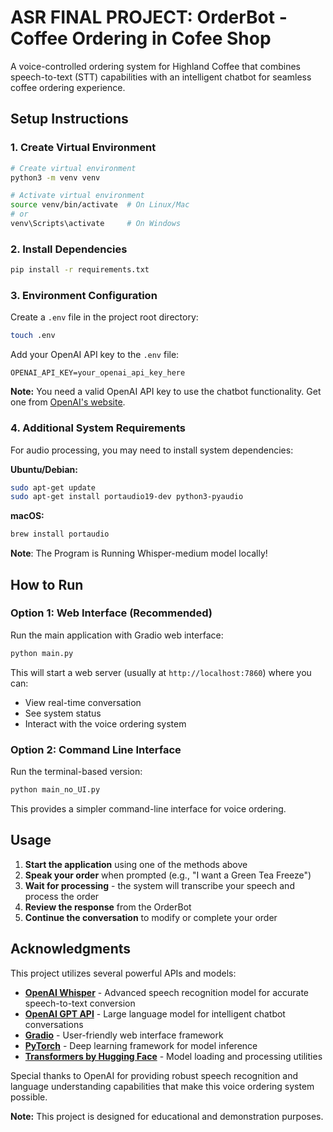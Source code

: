 # ASR FINAL PROJECT: OrderBot - Coffee Ordering in Cofee Shop

A voice-controlled ordering system for Highland Coffee that combines speech-to-text (STT) capabilities with an intelligent chatbot for seamless coffee ordering experience.


## Setup Instructions

### 1. Create Virtual Environment

```bash
# Create virtual environment
python3 -m venv venv

# Activate virtual environment
source venv/bin/activate  # On Linux/Mac
# or
venv\Scripts\activate     # On Windows
```

### 2. Install Dependencies

```bash
pip install -r requirements.txt
```

### 3. Environment Configuration

Create a `.env` file in the project root directory:

```bash
touch .env
```

Add your OpenAI API key to the `.env` file:

```
OPENAI_API_KEY=your_openai_api_key_here
```

**Note:** You need a valid OpenAI API key to use the chatbot functionality. Get one from [OpenAI's website](https://platform.openai.com/api-keys).

### 4. Additional System Requirements

For audio processing, you may need to install system dependencies:

**Ubuntu/Debian:**
```bash
sudo apt-get update
sudo apt-get install portaudio19-dev python3-pyaudio
```

**macOS:**
```bash
brew install portaudio
```

**Note**: The Program is Running Whisper-medium model locally!

## How to Run

### Option 1: Web Interface (Recommended)

Run the main application with Gradio web interface:

```bash
python main.py
```

This will start a web server (usually at `http://localhost:7860`) where you can:
- View real-time conversation
- See system status
- Interact with the voice ordering system

### Option 2: Command Line Interface

Run the terminal-based version:

```bash
python main_no_UI.py
```

This provides a simpler command-line interface for voice ordering.


## Usage

1. **Start the application** using one of the methods above
2. **Speak your order** when prompted (e.g., "I want a Green Tea Freeze")
3. **Wait for processing** - the system will transcribe your speech and process the order
4. **Review the response** from the OrderBot
5. **Continue the conversation** to modify or complete your order

## Acknowledgments

This project utilizes several powerful APIs and models:

- **[OpenAI Whisper](https://openai.com/research/whisper)** - Advanced speech recognition model for accurate speech-to-text conversion
- **[OpenAI GPT API](https://platform.openai.com/)** - Large language model for intelligent chatbot conversations
- **[Gradio](https://gradio.app/)** - User-friendly web interface framework
- **[PyTorch](https://pytorch.org/)** - Deep learning framework for model inference
- **[Transformers by Hugging Face](https://huggingface.co/transformers/)** - Model loading and processing utilities

Special thanks to OpenAI for providing robust speech recognition and language understanding capabilities that make this voice ordering system possible.


**Note:** This project is designed for educational and demonstration purposes.
